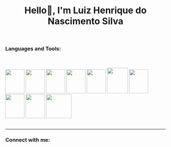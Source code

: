 <h1 align="center">Hello👋, I'm Luiz Henrique do Nascimento Silva</h1>

<br>

<h3 align="left">Languages and Tools: </h3>

<div align="left">
  <br><br>
  
  <img height="75" width="60" src="https://cdn.jsdelivr.net/gh/devicons/devicon/icons/javascript/javascript-original.svg" />
  <img height="75" width="60" src="https://cdn.jsdelivr.net/gh/devicons/devicon/icons/python/python-original.svg" />
  <img height="75" width="60" src="https://cdn.jsdelivr.net/gh/devicons/devicon/icons/c/c-original.svg" />
  <img height="75" width="60" src="https://cdn.jsdelivr.net/gh/devicons/devicon/icons/html5/html5-original.svg" />
  <img height="75" width="60" src="https://cdn.jsdelivr.net/gh/devicons/devicon/icons/css3/css3-original.svg" />
  <img height="80" width="65" src="https://cdn.jsdelivr.net/gh/devicons/devicon@latest/icons/java/java-original-wordmark.svg" />
  <img height="75" width="60" src="https://cdn.jsdelivr.net/gh/devicons/devicon@latest/icons/react/react-original.svg" />
  <img height="75" width="60" src="https://cdn.jsdelivr.net/gh/devicons/devicon@latest/icons/nodejs/nodejs-original-wordmark.svg" />
  <img height="75" width="60" src="https://cdn.jsdelivr.net/gh/devicons/devicon@latest/icons/postgresql/postgresql-plain-wordmark.svg" />
  <img height="75" width="80" src="https://cdn.jsdelivr.net/gh/devicons/devicon@latest/icons/oracle/oracle-original.svg" />
          
              
</div>
 <br>
<hr>

<h3 align="left">Connect with me:</h3>
<p align="left">
<div>
    <a href="https://www.instagram.com/luizhnsc/"><img src="https://img.shields.io/badge/Instagram-E4405F?style=for-the-badge&logo=instagram&logoColor=white&locale=en" alt=""></a>
    <a href="https://www.linkedin.com/in/luizhenriquedonascimentosilva/"><img src="https://img.shields.io/badge/LinkedIn-0077B5?style=for-the-badge&logo=linkedin&logoColor=white&locale=en" alt=""></a>
</div>
